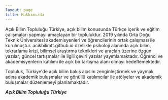 ```yaml
---
layout: page
title: Hakkımızda
---
```


Açık Bilim Topluluğu Türkiye, açık bilim konusunda Türkçe içerik ve eğitim çalışmaları yapmayı amaçlayan bir topluluktur. 2019 yılında Orta Doğu Teknik Üniversitesi akademisyenleri ve öğrencilerinin ortak çalışması ile kurulmuştur. acikbilimtt.github.io özellikle psikoloji alanında açık bilim, tekrarlama krizi, bilimsel araştırma teknikleri ve araçları üzerine özgün yazılar; güncel tartışmalar ile ilgili çeviri yazılar yayımlamaktadır. Öğrenci ve akademisyenlerin katılımı ile açık bir tartışma alanı olmayı hedeflemektedir.

Topluluk, Türkiye'de açık bilim bakış açısını zenginleştirmek ve yaymak adına akademik buluşmalar ve gönüllü katılımcılar ile atölyeler ve akademik buluşmalar düzenlemeyi planlamaktadır.


__*Açık Bilim Topluluğu Türkiye*__
